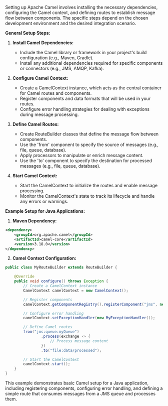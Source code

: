 Setting up Apache Camel involves installing the necessary dependencies, configuring the Camel context, and defining routes to establish message flow between components. The specific steps depend on the chosen development environment and the desired integration scenario.

**General Setup Steps:**

1. **Install Camel Dependencies:**
   - Include the Camel library or framework in your project's build configuration (e.g., Maven, Gradle).
   - Install any additional dependencies required for specific components or connectors (e.g., JMS, AMQP, Kafka).

2. **Configure Camel Context:**
   - Create a CamelContext instance, which acts as the central container for Camel routes and components.
   - Register components and data formats that will be used in your routes.
   - Configure error handling strategies for dealing with exceptions during message processing.

3. **Define Camel Routes:**
   - Create RouteBuilder classes that define the message flow between components.
   - Use the 'from' component to specify the source of messages (e.g., file, queue, database).
   - Apply processors to manipulate or enrich message content.
   - Use the 'to' component to specify the destination for processed messages (e.g., file, queue, database).

4. **Start Camel Context:**
   - Start the CamelContext to initialize the routes and enable message processing.
   - Monitor the CamelContext's state to track its lifecycle and handle any errors or warnings.

**Example Setup for Java Applications:**

1. **Maven Dependency:**

```xml
<dependency>
    <groupId>org.apache.camel</groupId>
    <artifactId>camel-core</artifactId>
    <version>3.18.0</version>
</dependency>
```

2. **Camel Context Configuration:**

```java
public class MyRouteBuilder extends RouteBuilder {

    @Override
    public void configure() throws Exception {
        // Create a CamelContext instance
        CamelContext camelContext = new CamelContext();

        // Register components
        camelContext.getComponentRegistry().registerComponent("jms", new JmsComponent());

        // Configure error handling
        camelContext.setExceptionHandler(new MyExceptionHandler());

        // Define Camel routes
        from("jms:queue:myQueue")
                .process(exchange -> {
                    // Process message content
                })
                .to("file:data/processed");

        // Start the CamelContext
        camelContext.start();
    }
}
```

This example demonstrates basic Camel setup for a Java application, including registering components, configuring error handling, and defining a simple route that consumes messages from a JMS queue and processes them.